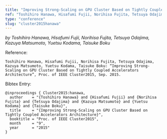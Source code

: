 ```yaml
---
title: "Improving Strong-Scaling on GPU Cluster Based on Tightly Coupled Accelerators Architecture"
ref: "Toshihiro Hanawa, Hisafumi Fujii, Norihisa Fujita, Tetsuya Odajima, Kazuya Matsumoto, Yuetsu Kodama, Taisuke Boku: “Improving Strong-Scaling on GPU Cluster Based on Tightly Coupled Accelerators Architecture”, Proc. of IEEE Cluster2015, Sep. 2015."
type: "conference"
slug: "cluster2015hanawa"
---
```


_by Toshihiro Hanawa, Hisafumi Fujii, Norihisa Fujita, Tetsuya Odajima, Kazuya Matsumoto, Yuetsu Kodama, Taisuke Boku_

Reference:

```
Toshihiro Hanawa, Hisafumi Fujii, Norihisa Fujita, Tetsuya Odajima, Kazuya Matsumoto, Yuetsu Kodama, Taisuke Boku: “Improving Strong-Scaling on GPU Cluster Based on Tightly Coupled Accelerators Architecture”, Proc. of IEEE Cluster2015, Sep. 2015.
```

Bibtex Entry:

```
@inproceedings { Cluster2015:hanawa,
  author    = "{Toshihiro Hanawa} and {Hisafumi Fujii} and {Norihisa Fujita} and {Tetsuya Odajima} and {Kazuya Matsumoto} and {Yuetsu Kodama} and {Taisuke Boku}",
  title     = "{Improving Strong-Scaling on GPU Cluster Based on Tightly Coupled Accelerators Architecture}",
  booktitle = "Proc. of IEEE Cluster2015",
  month	    = "9",
  year 	    = "2015"
}
```
